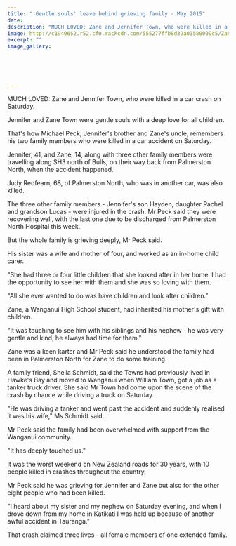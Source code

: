 ```yaml
---
title: "'Gentle souls' leave behind grieving family - May 2015"
date: 
description: "MUCH LOVED: Zane and Jennifer Town, who were killed in a car crash on Saturday, from Wanganui Chronicle article 13/5/15..."
image: http://c1940652.r52.cf0.rackcdn.com/555277ffb8d39a03580009c5/Zane-Town-13.5.15.jpg
excerpt: ""
image_gallery:
    
    
    
    
    
---
```


<p><span>MUCH LOVED: Zane and Jennifer Town, who were killed in a car crash on Saturday.</span></p>
<p>Jennifer and Zane Town were gentle souls with a deep love for all children.</p>
<p>That's how Michael Peck, Jennifer's brother and Zane's uncle, remembers his two family members who were killed in a car accident on Saturday.</p>
<p>Jennifer, 41, and Zane, 14, along with three other family members were travelling along SH3 north of Bulls, on their way back from Palmerston North, when the accident happened.</p>
<p>Judy Redfearn, 68, of Palmerston North, who was in another car, was also killed.</p>
<p>The three other family members - Jennifer's son Hayden, daughter Rachel and grandson Lucas - were injured in the crash. Mr Peck said they were recovering well, with the last one due to be discharged from Palmerston North Hospital this week.</p>
<p>But the whole family is grieving deeply, Mr Peck said.</p>
<p>His sister was a wife and mother of four, and worked as an in-home child carer.</p>
<p>"She had three or four little children that she looked after in her home. I had the opportunity to see her with them and she was so loving with them.</p>
<p>"All she ever wanted to do was have children and look after children."</p>
<p>Zane, a Wanganui High School student, had inherited his mother's gift with children.</p>
<p>"It was touching to see him with his siblings and his nephew - he was very gentle and kind, he always had time for them."</p>
<p>Zane was a keen karter and Mr Peck said he understood the family had been in Palmerston North for Zane to do some training.</p>
<p>A family friend, Sheila Schmidt, said the Towns had previously lived in Hawke's Bay and moved to Wanganui when William Town, got a job as a tanker truck driver. She said Mr Town had come upon the scene of the crash by chance while driving a truck on Saturday.</p>
<p>"He was driving a tanker and went past the accident and suddenly realised it was his wife," Ms Schmidt said.</p>
<p>Mr Peck said the family had been overwhelmed with support from the Wanganui community.</p>
<p>"It has deeply touched us."</p>
<p>It was the worst weekend on New Zealand roads for 30 years, with 10 people killed in crashes throughout the country.</p>
<p>Mr Peck said he was grieving for Jennifer and Zane but also for the other eight people who had been killed.</p>
<p>"I heard about my sister and my nephew on Saturday evening, and when I drove down from my home in Katikati I was held up because of another awful accident in Tauranga."</p>
<p>That crash claimed three lives - all female members of one extended family.</p>

